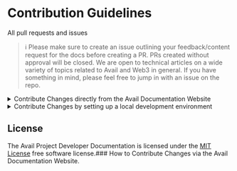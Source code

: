 # Contribution Guidelines

All pull requests and issues

> ℹ️ Please make sure to create an issue outlining your feedback/content request for the docs before creating a PR.
> PRs created without approval will be closed. We are open to technical articles on a wide variety of topics related to Avail and Web3 in general. If you have something in mind, please feel free to jump in with an issue on the repo.

<details>
<summary>Contribute Changes directly from the Avail Documentation Website</summary>

Contributing to the Avail Documentation using Github's UIis simple. You'll need a GitHub account and a basic understanding of Markdown syntax to get started.

1. **Locate the Page**: Visit the [Avail Documentation page](https://docs.availproject.org/) you wish to edit.
2. **Edit Link**: Click on the **Edit this page** link. This will redirect you to the corresponding Markdown file on GitHub.
3. **Edit Mode**: Once on GitHub, click the pencil icon located in the upper-right corner to enter edit mode.
4. **Make Edits**: Modify the Markdown file as needed.
5. **Initiate Pull Request**: Scroll to the bottom and click on **Create pull request**.
6. **Title Your PR**: Give your pull request a descriptive title. For example, if you're editing the "Getting Started" page, you could title it _Update /docs/getting-started.md_.
7. **Describe Changes**: In the pull request description, specify the issue your changes resolve.

   > See [GitHub Docs on Linking a Pull Request to an Issue](https://docs.github.com/en/free-pro-team@latest/github/managing-your-work-on-github/linking-a-pull-request-to-an-issue#linking-a-pull-request-to-an-issue-using-a-keyword) for guidance.

8. **Additional Information**: Provide a concise summary of the changes you've made. Include screenshots or references if applicable.

9. **Submit**: Click **Propose changes** to finalize your pull request. This will create a new branch in your fork.

</details>


<details>
<summary>Contribute Changes by setting up a local development environment</summary>

> **Prerequisites**:
>
> - [Node.js](https://nodejs.org/en/download/) (version >= 22 is recommended)
> - [pnpm](https://pnpm.io/installation)

1. **Fork the repository**

   > See [GitHub Docs: Fork a repo](https://help.github.com/en/articles/fork-a-repo) for guidance.

2. **Clone your fork**

   ```bash
   git clone https://github.com/<your-username>/docs.git
   ```

   This will create a repo named `docs` in your current directory.

3. **Navigate to the Repository**

   ```bash
   cd docs
   ```

   > ℹ️ You can check if the upstream was added correctly by running `git remote -v`


6. **Install Dependencies**

   ```bash
   pnpm install
   ```

7. **Run the Docs Locally**

   ```bash
   pnpm run dev
   ```

  This will start a local dev derver at `http://localhost:3000` on your machine.

## Push changes and create PR

Once you are done with all the changes, save all you files and run:

1. ```bash
   git add .
   ```
   
   to stage all the changes.

2. ```bash
   git commit -m "Your commit message"
   ```

   to commit the changes with ann appropriate commit message.

3. Once you have committed all the changes, push the changes to your forked repository by running:

   ```bash
   git push origin main
   ```

   Now you can use the Github UI to create a PR from your forked repository to the `main` branch of the `availproject/docs` repository.

</details>

## License

The Avail Project Developer Documentation is licensed under the [MIT License](./LICENSE) free software license.### How to Contribute Changes via the Avail Documentation Website.
